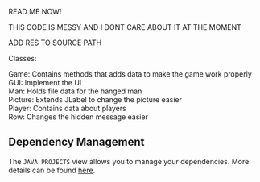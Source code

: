 READ ME NOW!<br>

THIS CODE IS MESSY AND I DONT CARE ABOUT IT AT THE MOMENT<br>

ADD RES TO SOURCE PATH<br>

Classes:<br>

Game: Contains methods that adds data to make the game work properly <br>
GUI: Implement the UI<br>
Man: Holds file data for the hanged man<br>
Picture: Extends JLabel to change the picture easier<br>
Player: Contains data about players<br>
Row: Changes the hidden message easier<br>
## Dependency Management

The `JAVA PROJECTS` view allows you to manage your dependencies. More details can be found [here](https://github.com/microsoft/vscode-java-dependency#manage-dependencies).
